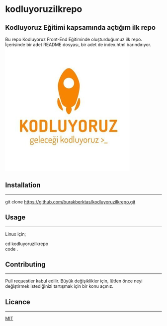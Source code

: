 # kodluyoruzilkrepo
Kodluyoruz Eğitimi kapsamında açtığım ilk repo
 ---
 Bu repo Kodluyoruz Front-End Eğitiminde oluşturduğumuz ilk repo. İçerisinde bir adet README dosyası, bir adet de index.html barındırıyor.
 ![](https://raw.githubusercontent.com/Kodluyoruz/taskforce/git/git/markdown-nedir-nasil-kullaniriz-/figures/kodluyoruz_logo.jpg)
 ## Installation
 ---
 git clone https://github.com/burakberktas/kodluyoruzilkrepo.git

## Usage
---
Linux için;

cd kodluyoruzilkrepo     
code .

## Contributing
---
Pull requestler kabul edilir. Büyük değişiklikler için, lütfen önce neyi değiştirmek istediğinizi tartışmak için bir konu açınız.

## Licance
---
[MIT](https://choosealicense.com/licenses/mit/)
